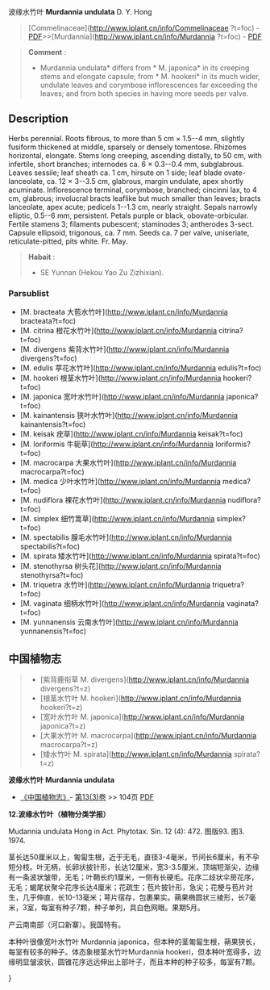 波缘水竹叶 **Murdannia undulata** D. Y. Hong

> [Commelinaceae](http://www.iplant.cn/info/Commelinaceae ?t=foc) - [PDF](http://iplant.cn/foc/pdf/Commelinaceae.pdf)>>[Murdannia](http://www.iplant.cn/info/Murdannia ?t=foc) - [PDF](http://www.iplant.cn/foc/pdf/Murdannia.pdf)

> **Comment** : 
> * Murdannia undulata* differs from * M. japonica* in its creeping stems and elongate capsule; from * M. hookeri* in its much wider, undulate leaves and corymbose inflorescences far exceeding the leaves; and from both species in having more seeds per valve.

## Description

Herbs perennial. Roots fibrous, to more than 5 cm × 1.5--4 mm, slightly fusiform thickened at middle, sparsely or densely tomentose. Rhizomes horizontal, elongate. Stems long creeping, ascending distally, to 50 cm, with infertile, short branches; internodes ca. 6 × 0.3--0.4 mm, subglabrous. Leaves sessile; leaf sheath ca. 1 cm, hirsute on 1 side; leaf blade ovate-lanceolate, ca. 12 × 3--3.5 cm, glabrous, margin undulate, apex shortly acuminate. Inflorescence terminal, corymbose, branched; cincinni lax, to 4 cm, glabrous; involucral bracts leaflike but much smaller than leaves; bracts lanceolate, apex acute; pedicels 1--1.3 cm, nearly straight. Sepals narrowly elliptic, 0.5--6 mm, persistent. Petals purple or black, obovate-orbicular. Fertile stamens 3; filaments pubescent; staminodes 3; antherodes 3-sect. Capsule ellipsoid, trigonous, ca. 7 mm. Seeds ca. 7 per valve, uniseriate, reticulate-pitted, pits white. Fr. May.

> **Habait** : 
>* SE Yunnan (Hekou Yao Zu Zizhixian).

### Parsublist

* [M.  bracteata  大苞水竹叶](http://www.iplant.cn/info/Murdannia bracteata?t=foc)
* [M.  citrina  橙花水竹叶](http://www.iplant.cn/info/Murdannia citrina?t=foc)
* [M.  divergens  紫背水竹叶](http://www.iplant.cn/info/Murdannia divergens?t=foc)
* [M.  edulis  葶花水竹叶](http://www.iplant.cn/info/Murdannia edulis?t=foc)
* [M.  hookeri  根茎水竹叶](http://www.iplant.cn/info/Murdannia hookeri?t=foc)
* [M.  japonica  宽叶水竹叶](http://www.iplant.cn/info/Murdannia japonica?t=foc)
* [M.  kainantensis  狭叶水竹叶](http://www.iplant.cn/info/Murdannia kainantensis?t=foc)
* [M.  keisak  疣草](http://www.iplant.cn/info/Murdannia keisak?t=foc)
* [M.  loriformis  牛轭草](http://www.iplant.cn/info/Murdannia loriformis?t=foc)
* [M.  macrocarpa  大果水竹叶](http://www.iplant.cn/info/Murdannia macrocarpa?t=foc)
* [M.  medica  少叶水竹叶](http://www.iplant.cn/info/Murdannia medica?t=foc)
* [M.  nudiflora  裸花水竹叶](http://www.iplant.cn/info/Murdannia nudiflora?t=foc)
* [M.  simplex  细竹篙草](http://www.iplant.cn/info/Murdannia simplex?t=foc)
* [M.  spectabilis  腺毛水竹叶](http://www.iplant.cn/info/Murdannia spectabilis?t=foc)
* [M.  spirata  矮水竹叶](http://www.iplant.cn/info/Murdannia spirata?t=foc)
* [M.  stenothyrsa  树头花](http://www.iplant.cn/info/Murdannia stenothyrsa?t=foc)
* [M.  triquetra  水竹叶](http://www.iplant.cn/info/Murdannia triquetra?t=foc)
* [M.  vaginata  细柄水竹叶](http://www.iplant.cn/info/Murdannia vaginata?t=foc)
* [M.  yunnanensis  云南水竹叶](http://www.iplant.cn/info/Murdannia yunnanensis?t=foc)

## 中国植物志

> * [紫背鹿衔草  M.  divergens](http://www.iplant.cn/info/Murdannia divergens?t=z)
> * [根茎水竹叶  M.  hookeri](http://www.iplant.cn/info/Murdannia hookeri?t=z)
> * [宽叶水竹叶  M.  japonica](http://www.iplant.cn/info/Murdannia japonica?t=z)
> * [大果水竹叶  M.  macrocarpa](http://www.iplant.cn/info/Murdannia macrocarpa?t=z)
> * [矮水竹叶  M.  spirata](http://www.iplant.cn/info/Murdannia spirata?t=z)

**波缘水竹叶 Murdannia undulata**

* [《中国植物志》](http://www.iplant.cn/frps)- [第13(3)卷](http://www.iplant.cn/frps/vol/13(3)) >> 104页 [PDF](http://www.iplant.cn/frps/pdf/13(3)/104a.pdf)

**12.波缘水竹叶（植物分类学报）**

Mudannia undulata Hong in Act. Phytotax. Sin. 12 (4): 472. 图版93. 图3. 1974.

茎长达50厘米以上，匍匐生根，近于无毛，直径3-4毫米，节间长6厘米，有不孕短分枝。叶无柄，长卵状披针形，长达12厘米，宽3-3.5厘米，顶端短渐尖，边缘有一条波状皱带，无毛；叶鞘长约1厘米，一侧有长硬毛。花序二歧状伞房花序，无毛；蝎尾状聚伞花序长达4厘米；花疏生；苞片披针形，急尖；花梗与苞片对生，几乎伸直，长10-13毫米；萼片宿存，包裹果实。蒴果椭圆状三棱形，长7毫米，3室，每室有种子7颗，种子单列，具白色网眼。果期5月。

产云南南部（河口新寨）。我国特有。

本种叶很像宽叶水竹叶 Murdannia japonica，但本种的茎匍匐生根，蒴果狭长，每室有较多的种子。体态象根茎水竹叶Murdannia hookeri，但本种叶宽得多，边缘明显皱波状，圆锥花序远远伸出上部叶子，而且本种的种子较多，每室有7颗。

}